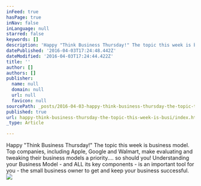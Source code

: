 ```yaml
---
inFeed: true
hasPage: true
inNav: false
inLanguage: null
starred: false
keywords: []
description: 'Happy "Think Business Thursday!" The topic this week is business model. Top companies, including Apple, Google and Walmart, make evaluating and tweaking their business models a priority.... so should you! Understanding your Business Model - and ALL its key components - is an important tool for you - the small business owner to get and keep your business successful.'
datePublished: '2016-04-03T17:24:48.442Z'
dateModified: '2016-04-03T17:24:44.422Z'
title: ''
author: []
authors: []
publisher:
  name: null
  domain: null
  url: null
  favicon: null
sourcePath: _posts/2016-04-03-happy-think-business-thursday-the-topic-this-week-is-busi.md
published: true
url: happy-think-business-thursday-the-topic-this-week-is-busi/index.html
_type: Article

---
```

Happy "Think Business Thursday!" The topic this week is business model. Top companies, including Apple, Google and Walmart, make evaluating and tweaking their business models a priority.... so should you! Understanding your Business Model - and ALL its key components - is an important tool for you - the small business owner to get and keep your business successful.
![](https://the-grid-user-content.s3-us-west-2.amazonaws.com/f0145012-3779-4c9f-a578-078712b5a0de.png)